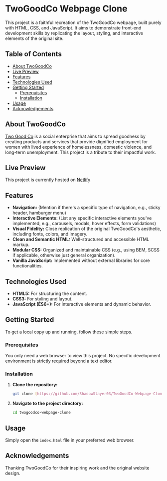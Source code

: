# TwoGoodCo Webpage Clone

This project is a faithful recreation of the TwoGoodCo webpage, built purely with HTML, CSS, and JavaScript. It aims to demonstrate front-end development skills by replicating the layout, styling, and interactive elements of the original site.

## Table of Contents

- [About TwoGoodCo](#about-twogoodco)
- [Live Preview](#live-preview)
- [Features](#features)
- [Technologies Used](#technologies-used)
- [Getting Started](#getting-started)
  - [Prerequisites](#prerequisites)
  - [Installation](#installation)
- [Usage](#usage)
- [Acknowledgements](#acknowledgements)

## About TwoGoodCo

[Two Good Co](https://twogood.com.au/) is a social enterprise that aims to spread goodness by creating products and services that provide dignified employment for women with lived experience of homelessness, domestic violence, and long-term unemployment. This project is a tribute to their impactful work.

## Live Preview

This project is currently hosted on [Netlify](https://twogoodco-webpage-arj.netlify.app/)

## Features

* **Navigation:** (Mention if there's a specific type of navigation, e.g., sticky header, hamburger menu)
* **Interactive Elements:** (List any specific interactive elements you've implemented, e.g., carousels, modals, hover effects, form validations)
* **Visual Fidelity:** Close replication of the original TwoGoodCo's aesthetic, including fonts, colors, and imagery.
* **Clean and Semantic HTML:** Well-structured and accessible HTML markup.
* **Modular CSS:** Organized and maintainable CSS (e.g., using BEM, SCSS if applicable, otherwise just general organization).
* **Vanilla JavaScript:** Implemented without external libraries for core functionalities.

## Technologies Used

* **HTML5:** For structuring the content.
* **CSS3:** For styling and layout.
* **JavaScript (ES6+):** For interactive elements and dynamic behavior.

## Getting Started

To get a local copy up and running, follow these simple steps.

### Prerequisites

You only need a web browser to view this project. No specific development environment is strictly required beyond a text editor.

### Installation

1.  **Clone the repository:**
    ```bash
    git clone [https://github.com/ShadowSlayer03/TwoGoodCo-Webpage-Clone.git](https://github.com/ShadowSlayer03/TwoGoodCo-Webpage-Clone.git)
    ```
2.  **Navigate to the project directory:**
    ```bash
    cd twogoodco-webpage-clone
    ```

## Usage

Simply open the `index.html` file in your preferred web browser.

## Acknowledgements
Thanking TwoGoodCo for their inspiring work and the original website design.
